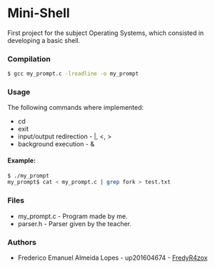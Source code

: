 # Mini-Shell
First project for the subject Operating Systems, which consisted in developing a basic shell.


### Compilation
``` bash
$ gcc my_prompt.c -lreadline -o my_prompt
```

### Usage
The following commands where implemented:
* cd
* exit
* input/output redirection - |, <, >
* background execution - &
#### Example:
``` bash
$ ./my_prompt
my_prompt$ cat < my_prompt.c | grep fork > test.txt
```

### Files
* my_prompt.c - Program made by me.
* parser.h - Parser given by the teacher.


### Authors
* Frederico Emanuel Almeida Lopes - up201604674 - [FredyR4zox](https://www.github.com/FredyR4zox)
